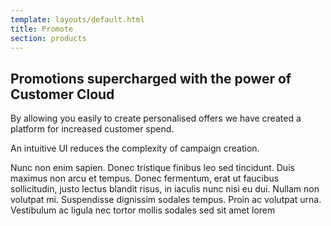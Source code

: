 ```yaml
---
template: layouts/default.html
title: Promote
section: products
---
```


## Promotions supercharged with the power of Customer Cloud

By allowing you easily to create personalised offers we have created a platform for increased customer spend.

An intuitive UI reduces the complexity of campaign creation.

Nunc non enim sapien. Donec tristique finibus leo sed tincidunt. Duis maximus non arcu et tempus. Donec fermentum, erat ut faucibus sollicitudin, justo lectus blandit risus, in iaculis nunc nisi eu dui. Nullam non volutpat mi. Suspendisse dignissim sodales tempus. Proin ac volutpat urna. Vestibulum ac ligula nec tortor mollis sodales sed sit amet lorem
